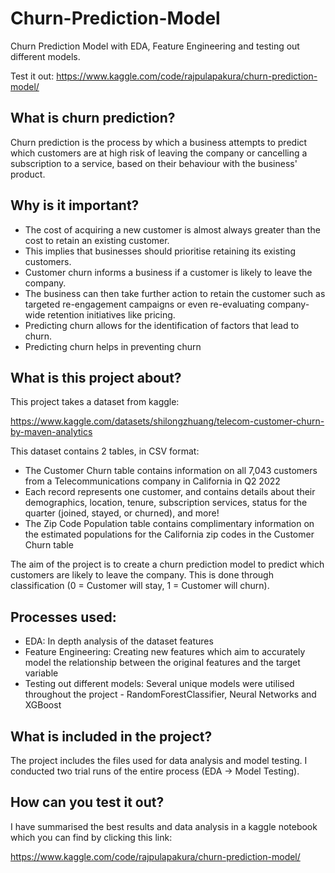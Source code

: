 # Churn-Prediction-Model
Churn Prediction Model with EDA, Feature Engineering and testing out different models.

Test it out: https://www.kaggle.com/code/rajpulapakura/churn-prediction-model/

## What is churn prediction?

Churn prediction is the process by which a business attempts to predict which customers are at high risk of leaving the company or cancelling a subscription to a service, based on their behaviour with the business' product.

## Why is it important?

- The cost of acquiring a new customer is almost always greater than the cost to retain an existing customer.
- This implies that businesses should prioritise retaining its existing customers.
- Customer churn informs a business if a customer is likely to leave the company.
- The business can then take further action to retain the customer such as targeted re-engagement campaigns or even re-evaluating company-wide retention initiatives like pricing.
- Predicting churn allows for the identification of factors that lead to churn.
- Predicting churn helps in preventing churn

## What is this project about?

This project takes a dataset from kaggle:

https://www.kaggle.com/datasets/shilongzhuang/telecom-customer-churn-by-maven-analytics

This dataset contains 2 tables, in CSV format:

- The Customer Churn table contains information on all 7,043 customers from a Telecommunications company in California in Q2 2022
- Each record represents one customer, and contains details about their demographics, location, tenure, subscription services, status for the quarter (joined, stayed, or churned), and more!
- The Zip Code Population table contains complimentary information on the estimated populations for the California zip codes in the Customer Churn table

The aim of the project is to create a churn prediction model to predict which customers are likely to leave the company. This is done through classification (0 = Customer will stay, 1 = Customer will churn).

## Processes used:

- EDA: In depth analysis of the dataset features
- Feature Engineering: Creating new features which aim to accurately model the relationship between the original features and the target variable
- Testing out different models: Several unique models were utilised throughout the project - RandomForestClassifier, Neural Networks and XGBoost

## What is included in the project?

The project includes the files used for data analysis and model testing. I conducted two trial runs of the entire process (EDA -> Model Testing).

## How can you test it out?

I have summarised the best results and data analysis in a kaggle notebook which you can find by clicking this link:

https://www.kaggle.com/code/rajpulapakura/churn-prediction-model/
